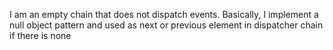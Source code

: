 I am an empty chain that does not dispatch events.
Basically, I implement a null object pattern and used as next or previous element in dispatcher chain if there is none
